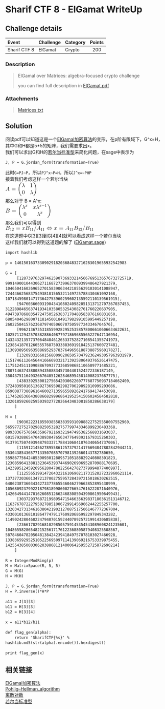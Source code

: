 # Sharif CTF 8 - ElGamat WriteUp
## Challenge details
|       Event        | Challenge | Category | Points  |
|:-------------------|:----------|:---------|:-------:|
| Sharif CTF 8       |ElGamat    |Crypto   |200      |

### Description
> ElGamal over Matrices: algebra-focused crypto challenge
>
> you can find full description in [ElGamat.pdf](ElGamat.pdf)
### Attachments
> [Matrices.txt](Matrices.txt)
## Solution

阅读pdf可以知道这是一个[ElGamal加密算法](https://zh.wikipedia.org/wiki/ElGamal%E5%8A%A0%E5%AF%86%E7%AE%97%E6%B3%95)的变形，在p阶有限域下，G^x=H，其中G和H都是5*5的矩阵，我们需要求出x。  
我们可以求出G和H的[若尔当标准型](https://zh.wikipedia.org/wiki/%E8%8B%A5%E5%B0%94%E5%BD%93%E6%A0%87%E5%87%86%E5%9E%8B)来简化问题，在sage中表示为
```
J, P = G.jordan_form(transformation=True)
```
此时`G=PJ~P`，所以`PJ^x~P=H`，所以`J^x=~PHP`  
接着我们考虑这样一个若尔当块  
![](img/A.gif)  
那么对于 B = A^x:  
![](img/B.gif)  
那么我们可以得到  
![](img/x.gif)  
在这道题中G[3][3]到G[4][4]就可以看成这样一个若尔当块  
这样我们就可以得到这道题的解了
([ElGamat.sage](ElGamat.sage))
```sage
import hashlib

p = 1461501637330902918203684832716283019655932542983

G = [
     [1287397632974625907369332145667695136576732725719,  999149001044306271168727399637009399486427921379,   1046504160269652701583906344218556291030141088947,  724446625683754938181565321149725788430461092168,    1071845980147173642753960259602135592110139561915],
     [947603660931904341080240982051313712707367037453,   312289846563741934103580532543082761760226637905,   494739786803547247505263837170488583876166831850,   680540462980071181450018491798299105995449257198,    2602258415762368797405060707505977243346704576],
     [996213673531855992829525358578006610606634622631,   1025711294257038288640877971869685565227647136954,  1432432135773706484846126533752827108541355741973,  1238541870126055576875033883691918425137600727481,   1130938956963588695293783764965618873887596017827],
     [1320933266015680090206505704792362493057963931979,  1151746112645644166669332171392580649376526147475,  117512451110908867093773368598681106589771485221,   78071463743800894350883457304401524272336187149,     350437511649326676405126284689545814008237687775],
     [438339253001275654203062260777687750937184662400,   372483950165136927369598298270629892810999203086,   859008773869616460027135965589262417694174453098,   1174526536643808668299968641952541506024584582818,   13201859260259503932772826643483081858286638179]
    ]

H = [
     [903022231855038558383593109888227525558007552960,   565977275270298825053282757799743346899236483368,   989303675765663596792169321947495382568831693037,   601579288654704389384765634776493921679315260303,    913791750749394879333717884106841876340654737006],
     [1159121456278955861257379214176694847802842944213,  55304385436577133507085707981392660143782780650,    559867756424853909301288957105188829240808301823,   1230859641388132364539374469026906952870988170695,   1423995124592695628047882256427827379994877406997],
     [1125565199147204322161069021173152827232960621114,  1373772036013472137002755957284397215018630262515,  640623873603434273377865546046279663852895430999,   1056809237992218798189986002766547616222871640976,   1426649441470162608512662468308504390861950649943],
     [303729376872199895471546635639837180361513146712,   1163767872227950278851006729914569662442255257700,  1320342731346163804219021270875175061467772367004,  433001013681018647747911760920686992297849343282,    1149024280460224794070159244078925721991430685838],
     [23661702916810298505759145354543089608241235601,    1048655828654821525617176122368805879408325508567,  587846047820504813842423941849757078103027466928,   1338365929525105225695097114139069216753339875455,   1425543850003062038868121400064269552725872690214]
    ]

R = IntegerModRing(p)
M = MatrixSpace(R, 5, 5)
G = M(G)
H = M(H)

J, P = G.jordan_form(transformation=True)
H = P.inverse()*H*P

a11 = J[3][3]
b11 = H[3][3]
b12 = H[3][4]

x = a11*b12/b11

def flag_gen(alpha):
	return 'SharifCTF{%s}' % hashlib.md5(str(alpha).encode()).hexdigest()

print flag_gen(x)
```

## 相关链接
[ElGamal加密算法](https://zh.wikipedia.org/wiki/ElGamal%E5%8A%A0%E5%AF%86%E7%AE%97%E6%B3%95)  
[Pohlig–Hellman_algorithm](https://en.wikipedia.org/wiki/Pohlig%E2%80%93Hellman_algorithm)  
[离散对数](https://zh.wikipedia.org/wiki/%E7%A6%BB%E6%95%A3%E5%AF%B9%E6%95%B0)  
[若尔当标准型](https://zh.wikipedia.org/wiki/%E8%8B%A5%E5%B0%94%E5%BD%93%E6%A0%87%E5%87%86%E5%9E%8B)
